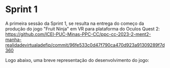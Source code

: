 # Sprint 1

A primeira sessão da Sprint 1, se resulta na entrega do começo da produção do jogo "Fruit Ninja" em VR para plataforma do Oculos Quest 2:
https://github.com/ICEI-PUC-Minas-PPC-CC/ppc-cc-2023-2-ment2-manha-realidadevirtualadefip/commit/96fe533c0d47f790ca470d923a91309289f7d360

Logo abaixo, uma breve representação do desenvolvimento do jogo:

